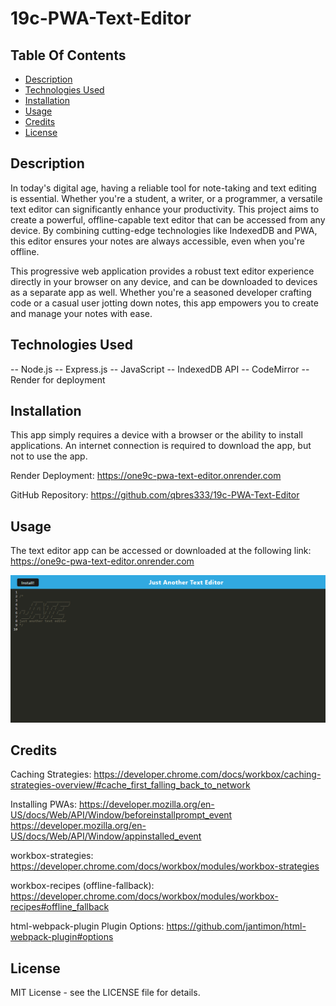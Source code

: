 # 19c-PWA-Text-Editor

## Table Of Contents

- [Description](#description)
- [Technologies Used](#technologiesused)
- [Installation](#installation)
- [Usage](#usage)
- [Credits](#credits)
- [License](#license)

## Description

In today's digital age, having a reliable tool for note-taking and text editing is essential. Whether you're a student, a writer, or a programmer, a versatile text editor can significantly enhance your productivity. This project aims to create a powerful, offline-capable text editor that can be accessed from any device. By combining cutting-edge technologies like IndexedDB and PWA, this editor ensures your notes are always accessible, even when you're offline.

This progressive web application provides a robust text editor experience directly in your browser on any device, and can be downloaded to devices as a separate app as well. Whether you're a seasoned developer crafting code or a casual user jotting down notes, this app empowers you to create and manage your notes with ease.

## Technologies Used

-- Node.js
-- Express.js
-- JavaScript
-- IndexedDB API
-- CodeMirror
-- Render for deployment

## Installation

This app simply requires a device with a browser or the ability to install applications. An internet connection is required to download the app, but not to use the app. 

Render Deployment:
https://one9c-pwa-text-editor.onrender.com

GitHub Repository: 
https://github.com/qbres333/19c-PWA-Text-Editor

## Usage

The text editor app can be accessed or downloaded at the following link:
https://one9c-pwa-text-editor.onrender.com

![J.A.T.E preview](client/src/images/jate-preview.png)

## Credits

Caching Strategies:
https://developer.chrome.com/docs/workbox/caching-strategies-overview/#cache_first_falling_back_to_network

Installing PWAs:
https://developer.mozilla.org/en-US/docs/Web/API/Window/beforeinstallprompt_event
https://developer.mozilla.org/en-US/docs/Web/API/Window/appinstalled_event

workbox-strategies:
https://developer.chrome.com/docs/workbox/modules/workbox-strategies

workbox-recipes (offline-fallback):
https://developer.chrome.com/docs/workbox/modules/workbox-recipes#offline_fallback

html-webpack-plugin Plugin Options:
https://github.com/jantimon/html-webpack-plugin#options

## License

MIT License - see the LICENSE file for details.